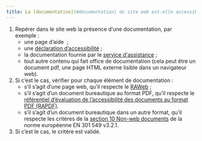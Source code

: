 ```yaml
---
title: La [documentation](#documentation) du site web est-elle accessible ?
---
```


1. Repérer dans le site web la présence d’une documentation, par exemple : 
	- une page d’aide  ;
	- une [déclaration d’accessibilité](../obligations.html#déclaration-daccessibilité) ;
	- la documentation fournie par le [service d'assistance](#service-d-assistance) ;
	- tout autre contenu qui fait office de documentation (cela peut être un document pdf, une page HTML externe lisible dans un navigateur web).
2. Si c’est le cas, vérifier pour chaque élément de documentation : 
	- s’il s’agit d’une page web, qu’il respecte le [RAWeb](../raweb1/criteres.html) ;
	- s’il s’agit d’un document bureautique au format PDF, qu’il respecte le [référentiel d’évaluation de l’accessibilité des documents au format PDF (RAPDF)](../rapdf1/index.html).
	- s’il s’agit d’un document bureautique dans un autre format, qu’il respecte les critères de la [section 10 Non-web documents](https://www.etsi.org/deliver/etsi_en/301500_301599/301549/03.02.01_60/en_301549v030201p.pdf#page=52) de la norme européenne EN 301 549 v3.2.1.
3.	Si c’est le cas, le critère est validé.